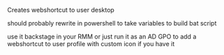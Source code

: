Creates webshortcut to user desktop

should probably rewrite in powershell to take variables to build bat script

use it backstage in your RMM or just run it as an AD GPO to add a webshortcut to user profile with custom icon if you have it
